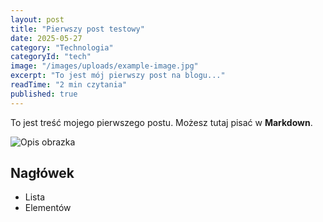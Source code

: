```yaml
---
layout: post
title: "Pierwszy post testowy"
date: 2025-05-27
category: "Technologia"
categoryId: "tech"
image: "/images/uploads/example-image.jpg"
excerpt: "To jest mój pierwszy post na blogu..."
readTime: "2 min czytania"
published: true
---
```


To jest treść mojego pierwszego postu. Możesz tutaj pisać w **Markdown**.

![Opis obrazka](/images/uploads/another-image.jpg)

## Nagłówek

- Lista
- Elementów
